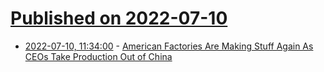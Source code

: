 # [Published on 2022-07-10](index.md)

* [2022-07-10, 11:34:00](https://news.slashdot.org/story/22/07/09/219222/american-factories-are-making-stuff-again-as-ceos-take-production-out-of-china?utm_source=rss1.0mainlinkanon&utm_medium=feed) - [American Factories Are Making Stuff Again As CEOs Take Production Out of China](https://news.slashdot.org/story/22/07/09/219222/american-factories-are-making-stuff-again-as-ceos-take-production-out-of-china?utm_source=rss1.0mainlinkanon&utm_medium=feed)

